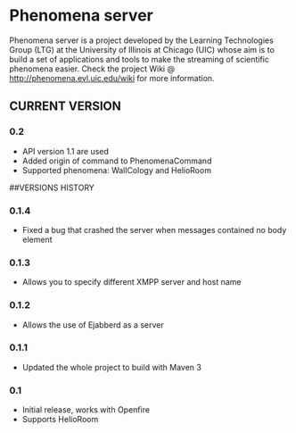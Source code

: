 # Phenomena server 

Phenomena server is a project developed by the Learning Technologies Group (LTG) 
at the University of Illinois at Chicago (UIC) whose aim is to build a set of 
applications and tools to make the streaming of scientific phenomena easier. 
Check the project Wiki @ http://phenomena.evl.uic.edu/wiki for more information.

## CURRENT VERSION

### 0.2
* API version 1.1 are used 
* Added origin of command to PhenomenaCommand
* Supported phenomena: WallCology and HelioRoom

##VERSIONS HISTORY

### 0.1.4
* Fixed a bug that crashed the server when messages contained no body element 

### 0.1.3
* Allows you to specify different XMPP server and host name

### 0.1.2
* Allows the use of Ejabberd as a server

### 0.1.1
* Updated the whole project to build with Maven 3

### 0.1
* Initial release, works with Openfire
* Supports HelioRoom
